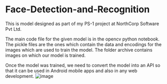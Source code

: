 # Face-Detection-and-Recognition
This is model designed as part of my PS-1 project at NorthCorp Software Pvt Ltd. 

The main code file for the given model is in the opencv python notebook. 
The pickle files are the ones which contain the data and encodings for the images which are used to train the model. The folder archive contains images on which our model is trained.  

Once the model was trained, we need to convert the model into an API so that it can be used in Android mobile apps and also in any web development.
![image](https://github.com/MPatel2412/Face-Detection-and-Recognition/assets/101737432/35bb28e0-fa4f-4a98-9f86-0835baf39b01)
